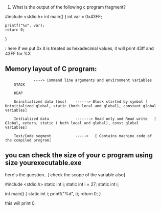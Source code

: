1. What is the output of the following c program fragment?

#include <stdio.h>
int main() {
    int var = 0x43FF;

    printf("%x", var);
    return 0;
}

: here if we put 0x it is treated as hexadecimal values, it will print 43ff and 43FF for %X 



## Memory layout of C program:
                 ----> Command line arguments and environment variables
        STACK
          
        HEAP

        Uninitialized data (bss)    ------> Block started by symbol [ Uninitialized global, static (both local and global), constant global variables]

        Initialized data            -------> Read only and Read write   [ Global, extern, static ( both local and global), const global variables]

        Text/Code segment           ----->   [ Contains machine code of the compiled program]


## you can check the size of your c program using size yourexecutable.exe


here's the question.. [ check the scope of the variable also]

#include <stdio.h>
static int i;
static int i = 27;
static int i;

int main() {
    static int i;
    printf("%d", i);
    return 0;
}


this will print 0.
